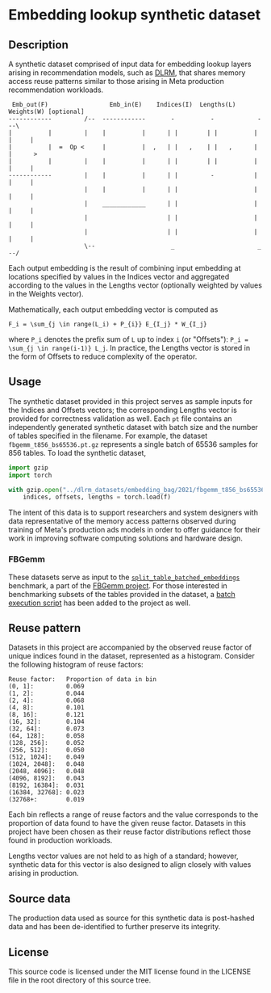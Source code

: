 # Embedding lookup synthetic dataset
## Description
A synthetic dataset comprised of input data for embedding lookup layers arising
in recommendation models, such as [DLRM](https://github.com/facebookresearch/dlrm),
that shares memory access reuse patterns similar to those arising in Meta
production recommendation workloads.

```
 Emb_out(F)                 Emb_in(E)    Indices(I)  Lengths(L)  Weights(W) [optional]
------------         /--  ------------       -          -            -    --\
|          |         |    |          |      | |        | |          | |     |
|          |  =  Op <     |          |  ,   | |   ,    | |   ,      | |      >
|          |         |    |          |      | |        | |          | |     |
------------         |    |          |      | |         -           | |     |
                     |    |          |      | |                     | |     |
                     |    ____________      | |                     | |     |
                     |                      | |                     | |     |
                     |                      | |                     | |     |
                     \--                     _                       _    --/
```

Each output embedding is the result of combining input embedding at locations
specified by values in the Indices vector and aggregated according to the values
in the Lengths vector (optionally weighted by values in the Weights vector).

Mathematically, each output embedding vector is computed as
```
F_i = \sum_{j \in range(L_i) + P_{i}} E_{I_j} * W_{I_j}
```
where `P_i` denotes the prefix sum of `L` up to index `i` (or "Offsets"): `P_i = \sum_{j \in range(i-1)} L_j`.
In practice, the Lengths vector is stored in the form of Offsets to reduce complexity of the operator.

## Usage
The synthetic dataset provided in this project serves as sample inputs for the Indices and Offsets vectors;
the corresponding Lengths vector is provided for correctness validation as well. Each `pt` file contains an
independently generated synthetic dataset with batch size and the number of tables specified in the filename.
For example, the dataset `fbgemm_t856_bs65536.pt.gz` represents a single batch of 65536 samples for 856 tables.
To load the synthetic dataset,

```python
import gzip
import torch

with gzip.open("../dlrm_datasets/embedding_bag/2021/fbgemm_t856_bs65536.pt.gz") as f:
    indices, offsets, lengths = torch.load(f)
```

The intent of this data is to support researchers and system designers with data representative of the memory access patterns observed during training of Meta's production ads models in order to offer guidance for their work in improving software computing solutions and hardware design.

### FBGemm
These datasets serve as input to the [`split_table_batched_embeddings`](https://github.com/pytorch/FBGEMM/blob/main/fbgemm_gpu/bench/split_table_batched_embeddings_benchmark.py) 
benchmark, a part of the [FBGemm project](https://github.com/pytorch/FBGEMM).  For those interested
in benchmarking subsets of the tables provided in the dataset, a 
[batch execution script](https://github.com/pytorch/FBGEMM/tree/main/fbgemm_gpu/bench/scripts)  has 
been added to the project as well.

## Reuse pattern
Datasets in this project are accompanied by the observed reuse factor of unique
indices found in the dataset, represented as a histogram. Consider the following
histogram of reuse factors:

```
Reuse factor:   Proportion of data in bin
(0, 1]:         0.069
(1, 2]:         0.044
(2, 4]:         0.068
(4, 8]:         0.101
(8, 16]:        0.121
(16, 32]:       0.104
(32, 64]:       0.073
(64, 128]:      0.058
(128, 256]:     0.052
(256, 512]:     0.050
(512, 1024]:    0.049
(1024, 2048]:   0.048
(2048, 4096]:   0.048
(4096, 8192]:   0.043
(8192, 16384]:  0.031
(16384, 32768]: 0.023
(32768+:        0.019
```

Each bin reflects a range of reuse factors and the value corresponds to the
proportion of data found to have the given reuse factor. Datasets in this project
have been chosen as their reuse factor distributions reflect those found in production
workloads.

Lengths vector values are not held to as high of a standard; however, synthetic data for this vector
is also designed to align closely with values arising in production.

## Source data
The production data used as source for this synthetic data is post-hashed data and has been de-identified to
further preserve its integrity.

License
-------
This source code is licensed under the MIT license found in the
LICENSE file in the root directory of this source tree.
